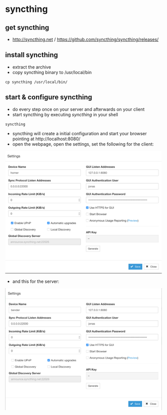 # syncthing

## get syncthing
* http://syncthing.net / https://github.com/syncthing/syncthing/releases/

## install syncthing
* extract the archive
* copy syncthing binary to /usr/local/bin

```
cp syncthing /usr/local/bin/
```

## start & configure syncthing
* do every step once on your server and afterwards on your client
* start syncthing by executing *syncthing* in your shell

```
syncthing
```
* syncthing will create a initial configuration and start your browser pointing at http://localhost:8080/
* open the webpage, open the settings, set the following for the client:

![image](https://github.com/pew/hello/blob/master/.assets/syncthing_client.png)

* and this for the server:

![image](https://github.com/pew/hello/blob/master/.assets/syncthing_server.png)